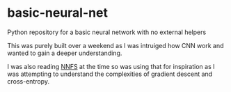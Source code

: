 # basic-neural-net
Python repository for a basic neural network with no external helpers

This was purely built over a weekend as I was intruiged how CNN work and wanted to gain a deeper understanding. 

I was also reading [NNFS](https://nnfs.io) at the time so was using that for inspiration as I was attempting to understand the complexities of gradient descent and cross-entropy.

